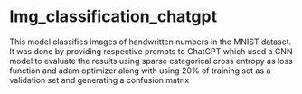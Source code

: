 # Img_classification_chatgpt
This model classifies images of handwritten numbers in the MNIST dataset. It was done by providing respective prompts to ChatGPT which used a CNN model to evaluate the results using sparse categorical cross entropy as loss function and adam optimizer along with using 20% of training set as a validation set and generating a confusion matrix
